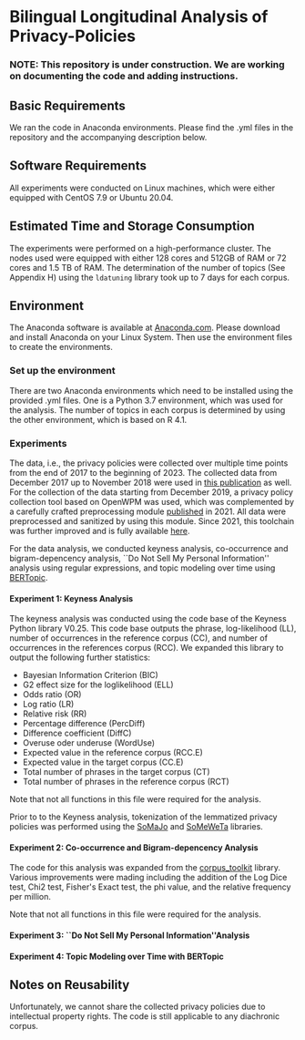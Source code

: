 # Bilingual Longitudinal Analysis of Privacy-Policies

### NOTE: This repository is under construction. We are working on documenting the code and adding instructions. 

## Basic Requirements
We ran the code in Anaconda environments. Please find the .yml files in the repository and the accompanying description below. 

## Software Requirements
All experiments were conducted on Linux machines, which were either equipped with CentOS 7.9 or Ubuntu 20.04.

## Estimated Time and Storage Consumption
The experiments were performed on a high-performance cluster. The nodes used were equipped with either 128 cores and 512GB of RAM or 72 cores and 1.5 TB of RAM.
The determination of the number of topics (See Appendix H) using the ```ldatuning``` library took up to 7 days for each corpus. 

## Environment
The Anaconda software is available at [Anaconda.com](https://www.anaconda.com/download). Please download and install Anaconda on your Linux System. Then use the environment files to create the environments. 

### Set up the environment
There are two Anaconda environments which need to be installed using the provided .yml files. One is a Python 3.7 environment, which was used for the analysis. The number of topics in each corpus is determined by using the other environment, which is based on R 4.1.

### Experiments
The data, i.e., the privacy policies were collected over multiple time points from the end of 2017 to the beginning of 2023. The collected data from December 2017 up to November 2018 were used in [this publication](https://www.ndss-symposium.org/ndss-paper/we-value-your-privacy-now-take-some-cookies-measuring-the-gdprs-impact-on-web-privacy/) as well. For the collection of the data starting from December 2019, a privacy policy collection tool based on OpenWPM was used, which was complemented by a carefully crafted preprocessing module [published](https://petsymposium.org/popets/2021/popets-2021-0081.pdf) in 2021. All data were preprocessed and sanitized by using this module. Since 2021, this toolchain was further improved and is fully available [here](https://github.com/ITSec-Uni-Munster/Unifying-Privacy-Policy-Detection).

For the data analysis, we conducted keyness analysis, co-occurrence and bigram-depencency analysis, ``Do Not Sell My Personal Information'' analysis using regular expressions, and topic modeling over time using [BERTopic](https://maartengr.github.io/BERTopic/).
#### Experiment 1: Keyness Analysis
The keyness analysis was conducted using the code base of the Keyness Python library V0.25. This code base outputs the phrase, log-likelihood (LL), number of occurrences in the reference corpus (CC), and number of occurrences in the references corpus (RCC). We expanded this library to output the following further statistics:
- Bayesian Information Criterion (BIC)
- G2 effect size for the loglikelihood (ELL)
- Odds ratio (OR)
- Log ratio (LR)
- Relative risk (RR)
- Percentage difference (PercDiff)
- Difference coefficient (DiffC)
- Overuse oder underuse (WordUse)
- Expected value in the reference corpus (RCC.E)
- Expected value in the target corpus (CC.E)
- Total number of phrases in the target corpus (CT)
- Total number of phrases in the reference corpus (RCT)

Note that not all functions in this file were required for the analysis. 

Prior to to the Keyness analysis, tokenization of the lemmatized privacy policies was performed using the [SoMaJo](https://github.com/tsproisl/SoMaJo) and [SoMeWeTa](https://github.com/tsproisl/SoMeWeTa) libraries.

#### Experiment 2: Co-occurrence and Bigram-depencency Analysis
The code for this analysis was expanded from the [corpus_toolkit](https://github.com/kristopherkyle/corpus_toolkit/blob/master/corpus_toolkit/corpus_tools.py) library. Various improvements were mading including the addition of the Log Dice test, Chi2 test, Fisher's Exact test, the phi value, and the relative frequency per million. 

Note that not all functions in this file were required for the analysis. 


#### Experiment 3: ``Do Not Sell My Personal Information''Analysis


#### Experiment 4: Topic Modeling over Time with BERTopic


## Notes on Reusability
Unfortunately, we cannot share the collected privacy policies due to intellectual property rights. The code is still applicable to any diachronic corpus. 
